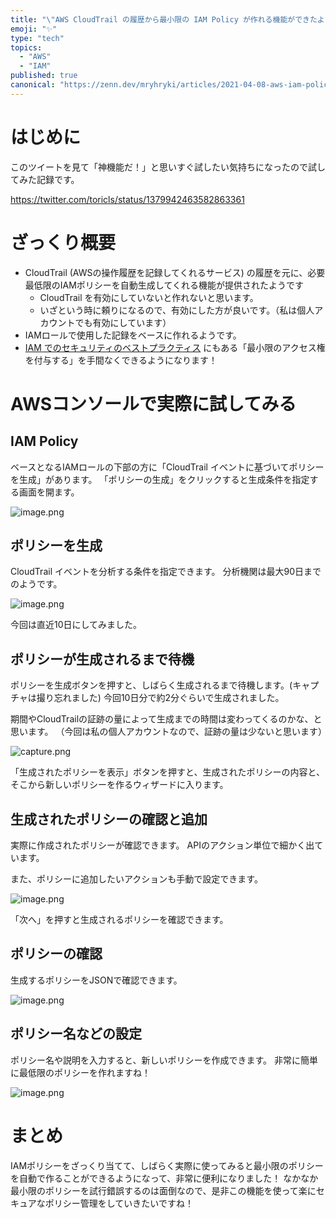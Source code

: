 ```yaml
---
title: "\"AWS CloudTrail の履歴から最小限の IAM Policy が作れる機能ができたようなので試してみた\""
emoji: "✨️"
type: "tech"
topics:
  - "AWS"
  - "IAM"
published: true
canonical: "https://zenn.dev/mryhryki/articles/2021-04-08-aws-iam-policy"
---
```


# はじめに

このツイートを見て「神機能だ！」と思いすぐ試したい気持ちになったので試してみた記録です。

https://twitter.com/toricls/status/1379942463582863361

# ざっくり概要

- CloudTrail (AWSの操作履歴を記録してくれるサービス) の履歴を元に、必要最低限のIAMポリシーを自動生成してくれる機能が提供されたようです
  - CloudTrail を有効にしていないと作れないと思います。
  - いざという時に頼りになるので、有効にした方が良いです。（私は個人アカウントでも有効にしています）
- IAMロールで使用した記録をベースに作れるようです。
- [IAM でのセキュリティのベストプラクティス](https://docs.aws.amazon.com/ja_jp/IAM/latest/UserGuide/best-practices.html#grant-least-privilege) にもある「最小限のアクセス権を付与する」を手間なくできるようになります！

# AWSコンソールで実際に試してみる

## IAM Policy

ベースとなるIAMロールの下部の方に「CloudTrail イベントに基づいてポリシーを生成」があります。
「ポリシーの生成」をクリックすると生成条件を指定する画面を開ます。

![image.png](https://i.gyazo.com/df9a46b74273b333df5cfb710153d52f.png)

## ポリシーを生成

CloudTrail イベントを分析する条件を指定できます。
分析機関は最大90日までのようです。

![image.png](https://i.gyazo.com/ba87eac1338308f0d049b6d06c2a7ac6.png)

今回は直近10日にしてみました。

## ポリシーが生成されるまで待機

ポリシーを生成ボタンを押すと、しばらく生成されるまで待機します。(キャプチャは撮り忘れました)
今回10日分で約2分ぐらいで生成されました。

期間やCloudTrailの証跡の量によって生成までの時間は変わってくるのかな、と思います。
（今回は私の個人アカウントなので、証跡の量は少ないと思います）

![capture.png](https://i.gyazo.com/9205204ef7af2ad45fa0a02868571da8.png)

「生成されたポリシーを表示」ボタンを押すと、生成されたポリシーの内容と、そこから新しいポリシーを作るウィザードに入ります。

## 生成されたポリシーの確認と追加

実際に作成されたポリシーが確認できます。
APIのアクション単位で細かく出ています。

また、ポリシーに追加したいアクションも手動で設定できます。

![image.png](https://i.gyazo.com/ae4f3ed1b3e3a94c15c912cecd803325.png)

「次へ」を押すと生成されるポリシーを確認できます。

## ポリシーの確認

生成するポリシーをJSONで確認できます。

![image.png](https://i.gyazo.com/b82575f6babb6dd2e7adca3d469d55ce.png)

## ポリシー名などの設定

ポリシー名や説明を入力すると、新しいポリシーを作成できます。
非常に簡単に最低限のポリシーを作れますね！

![image.png](https://i.gyazo.com/91d78b150c33c7cea0a783319acd5661.png)

# まとめ

IAMポリシーをざっくり当てて、しばらく実際に使ってみると最小限のポリシーを自動で作ることができるようになって、非常に便利になりました！
なかなか最小限のポリシーを試行錯誤するのは面倒なので、是非この機能を使って楽にセキュアなポリシー管理をしていきたいですね！
